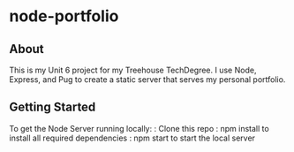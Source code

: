 # node-portfolio

## About
This is my Unit 6 project for my Treehouse TechDegree. I use Node, Express, and Pug to create a static server that serves my personal portfolio. 

## Getting Started
To get the Node Server running locally:
: Clone this repo
: npm install to install all required dependencies
: npm start to start the local server